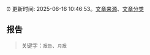 :alarm_clock: 更新时间: 2025-06-16 10:46:53。[文章来源](/README.md)、[文章分类](/TAGS.md)

## 报告


> 关键字：`报告`、`月报`



